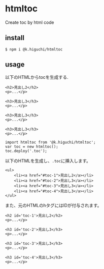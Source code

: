 # htmltoc

Create toc by html code


## install 

```
$ npm i @k.higuchi/htmltoc
```

## usage

以下のHTMLからtocを生成する.

```
<h2>見出し2</h2>
<p>...</p>

<h3>見出し3</h3>
<p>...</p>

<h3>見出し3</h3>
<p>...</p>

<h3>見出し3</h3>
<p>...</p>
```

```
import htmltoc from '@k.higuchi/htmltoc';
var toc = new htmltoc();
toc.deploy('.toc');
```

以下のHTMLを生成し、`.toc`に挿入します。

```
<ul>
    <li><a href="#toc-1">見出し2</a></li>
    <li><a href="#toc-2">見出し3</a></li>
    <li><a href="#toc-3">見出し3</a></li>
    <li><a href="#toc-4">見出し3</a></li>
</ul>
```

また、元のHTMLのhタグにはIDが付与されます。

```
<h2 id='toc-1'>見出し2</h2>
<p>...</p>

<h3 id='toc-2'>見出し3</h3>
<p>...</p>

<h3 id='toc-3'>見出し3</h3>
<p>...</p>

<h3 id='toc-4'>見出し3</h3>
<p>...</p>
```



